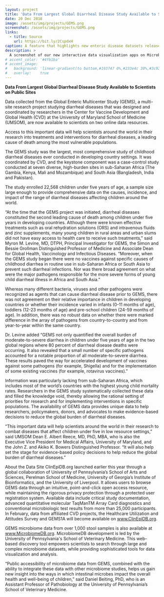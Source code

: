 ```yaml
---
layout: project
title: 'Data From Largest Global Diarrheal Disease Study Available to Scientists on Public Sites'
date: 20 Dec 2018
image: /assets/img/projects/GEMS.png
screenshot: /assets/img/projects/GEMS.png
links:
  - title: Source
    url: https://bit.ly/2CspdxH
caption: A feature that highlights new enteric disease datasets released on microbiomeDB. 
description: > 
  A screenshot of our new interactive data visualization apps on MicrobiomeDB.
# accent_color: '#4fb1ba'
# accent_image:
#   background: 'linear-gradient(to bottom,#193747 0%,#233e4c 30%,#3c929e 50%,#d5d5d4 70%,#cdccc8 100%)'
#   overlay:    true
---
```


 **Data From Largest Global Diarrheal Disease Study Available to Scientists on Public Sites**

  Data collected from the Global Enteric Multicenter Study (GEMS), a multi-site research project studying diarrheal diseases that was designed and coordinated by researchers in the Center for Vaccine Development and Global Health (CVD) at the University of Maryland School of Medicine (UMSOM), are now available to scientists on two online data resources.
  
  Access to this important data will help scientists around the world in their research into treatments and interventions for diarrheal diseases, a leading cause of death among the most vulnerable populations.
  
  The GEMS study was the largest, most comprehensive study of childhood diarrheal diseases ever conducted in developing country settings. It was coordinated by CVD, and the keystone component was a case-control study conducted at seven diverse, high-burden sites in sub-Saharan Africa (The Gambia, Kenya, Mali and Mozambique) and South Asia (Bangladesh, India and Pakistan).
  
  The study enrolled 22,568 children under five years of age, a sample size large enough to provide comprehensive data on the causes, incidence, and impact of the range of diarrheal diseases affecting children around the world.
  
  “At the time that the GEMS project was initiated, diarrheal diseases constituted the second leading cause of death among children under five years in developing countries. Although there were known effective treatments such as oral rehydration solutions (ORS) and intravenous fluids and zinc supplements, many young children in rural areas and urban slums did not have easy access to health care to receive such treatments,” said Myron M. Levine, MD, DTPH, Principal Investigator for GEMS, the Simon and Bessie Grollman Distinguished Professor of Medicine and Associate Dean for Global Health, Vaccinology and Infectious Diseases. “Moreover, when the GEMS study began there were no vaccines against specific causes of childhood diarrhea in routine use in sub-Saharan Africa or South Asia to prevent such diarrheal infections. Nor was there broad agreement on what were the major pathogens responsible for the more severe forms of young child diarrheal illness in Africa and South Asia.”
  
  Whereas many different bacteria, viruses and other pathogens were recognized as agents that can cause diarrheal disease prior to GEMS, there was not agreement on their relative importance in children in developing countries or whether their incidence varied in infants (0-11 months of age), toddlers (12-23 months of age) and pre-school children (24-59 months of age). In addition, there was no robust data on whether there were marked difference in the array of pathogens from country-to-country and from year-to-year within the same country.
  
  Dr. Levine added “GEMS not only quantified the overall burden of moderate-to-severe diarrhea in children under five years of age in the two global regions where 80 percent of diarrheal disease deaths were occurring. It also revealed that a small number of specific pathogens accounted for a notable proportion of all moderate-to-severe diarrhea. These results paved the way for accelerated development of vaccines against some pathogens (for example, Shigella) and for the implementation of some existing vaccines (for example, rotavirus vaccines).”
  
  Information was particularly lacking from sub-Saharan Africa, which includes most of the world’s countries with the highest young child mortality rates. Researchers in the GEMS study systematically collected these data and filled the knowledge void, thereby allowing the rational setting of priorities for research and for implementing interventions in specific populations. The availability of GEMS data provides unique data to help researchers, policymakers, donors, and advocates to make evidence-based decisions to reduce the global burden of diarrheal diseases.
  
  “This important data will help scientists around the world in their research to combat diseases that affect children under five in low resource settings,” said UMSOM Dean E. Albert Reece, MD, PhD, MBA, who is also the Executive Vice President for Medical Affairs, University of Maryland, and the John Z. and Akiko K. Bowers Distinguished Professor. “It will also help set the stage for evidence-based policy decisions to help reduce the global burden of diarrheal diseases.”
  
  About the Data Site
  ClinEpiDB.org launched earlier this year through a global collaboration of University of Pennsylvania’s School of Arts and Sciences, Perelman School of Medicine, University of Georgia’s Institute of Bioinformatics, and the University of Liverpool. It allows users to browse GEMS data through an intuitive, point-and-click open access resource, while maintaining the rigorous privacy protection through a protected user registration system. Available data include critical study documentation, advanced quantitative molecular TaqManTM Array Card diagnostics and conventional microbiologic test results from more than 25,000 participants. In February, data from affiliated CVD projects, the Healthcare Utilization and Attitudes Survey and GEMS1A will become available on www.ClinEpiDB.org.
  
  GEMS microbiome data from over 1,000 stool samples is also available at www.MicrobiomeDB.org. MicrobiomeDB development is led by the University of Pennsylvania's School of Veterinary Medicine. This web-based discovery tool empowers scientists to search through large and complex microbiome datasets, while providing sophisticated tools for data visualization and analysis.
  
  “Public accessibility of microbiome data from GEMS, combined with the ability to integrate these data with other microbiome studies, helps us gain new insight into the ways in which intestinal microbes impact the overall health and well-being of children,” said Daniel Beiting, PhD, who is an Assistant Professor of Pathobiology at the University of Pennsylvania’s School of Veterinary Medicine.